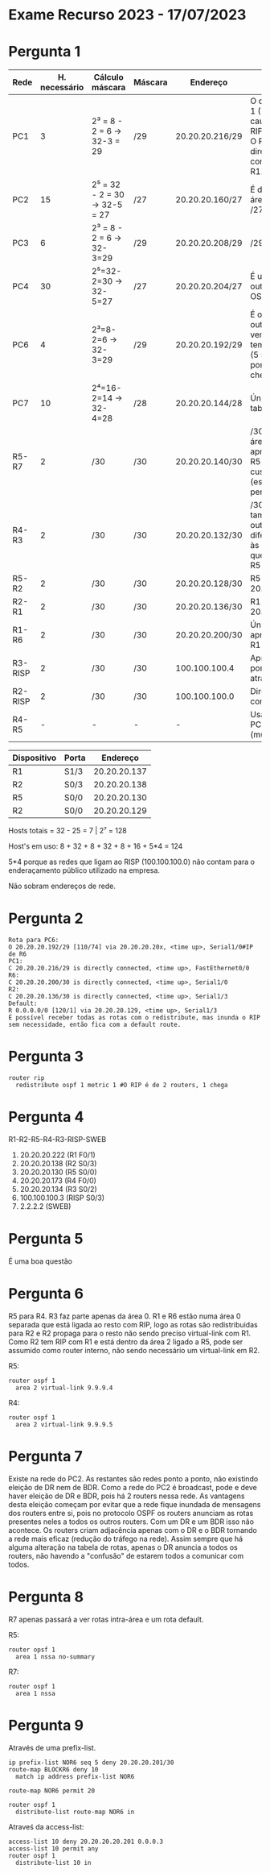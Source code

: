 # Exame Recurso 2023 - 17/07/2023

# Pergunta 1

| Rede    | H. necessário | Cálculo máscara              | Máscara | Endereço       | Razão                                                                                       |
| ------- | -------------- | ------------------------------ | -------- | --------------- | -------------------------------------------------------------------------------------------- |
| PC1     | 3              | 2³ = 8 - 2 = 6 -> 32-3 = 29   | /29      | 20.20.20.216/29 | O custo é de 1 (1 salto por causa do RIP).<br />O PC1 está diretamente conectado a R1.     |
| PC2     | 15             | 2⁵ = 32 - 2 = 30 -> 32-5 = 27 | /27      | 20.20.20.160/27 | É da mesma área OSPF e /27                                                                 |
| PC3     | 6              | 2³ = 8 - 2 = 6 -> 32-3=29   | /29      | 20.20.20.208/29 | /29 que resta                                                                                |
| PC4     | 30             | 2⁵=32-2=30 -> 32-5=27         | /27      | 20.20.20.204/27 | É uma rota de outra área OSPF.                                                             |
| PC6     | 4              | 2³=8-2=6 -> 32-3=29           | /29      | 20.20.20.192/29 | É o único outro IP que vem do RIP e<br />tem custo 5 (5 saltos, 5 portas até lá chegar). |
| PC7     | 10             | 2⁴=16-2=14 -> 32-4=28         | /28      | 20.20.20.144/28 | Único /28 na tabela.                                                                        |
| R5-R7   | 2              | /30                            | /30      | 20.20.20.140/30 | /30 de outra área aprendido de R5 com<br />custo menor (está mais perto)                   |
| R4-R3   | 2              | /30                            | /30      | 20.20.20.132/30 | /30 restante, também de outra área diferente<br />às de R2 e que vem por R5               |
| R5-R2   | 2              | /30                            | /30      | 20.20.20.128/30 | R5 é 20.20.20.130                                                                           |
| R2-R1   | 2              | /30                            | /30      | 20.20.20.136/30 | R1 é 20.20.20.137                                                                           |
| R1-R6   | 2              | /30                            | /30      | 20.20.20.200/30 | Única /30 aprendida de R1                                                                   |
| R3-RISP | 2              | /30                            | /30      | 100.100.100.4   | Aprendida por R2 através de R5                                                              |
| R2-RISP | 2              | /30                            | /30      | 100.100.100.0   | Directly connected                                                                           |
| R4-R5   | -              | -                              | -        | -               | Usa a rede do PC2 (multicast)                                                                |

| Dispositivo | Porta | Endereço    |
| ----------- | ----- | ------------ |
| R1          | S1/3  | 20.20.20.137 |
| R2          | S0/3  | 20.20.20.138 |
| R5          | S0/0  | 20.20.20.130 |
| R2          | S0/0  | 20.20.20.129 |

Hosts totais = 32 - 25 = 7 | 2⁷ = 128

Host's em uso: 8 + 32 + 8 + 32 + 8 + 16 + 5*4 = 124

5\*4 porque as redes que ligam ao RISP (100.100.100.0) não contam para o enderaçamento público utilizado na empresa.

Não sobram endereços de rede.

# Pergunta 2

```
Rota para PC6:
O 20.20.20.192/29 [110/74] via 20.20.20.20x, <time up>, Serial1/0#IP de R6
PC1:
C 20.20.20.216/29 is directly connected, <time up>, FastEthernet0/0
R6:
C 20.20.20.200/30 is directly connected, <time up>, Serial1/0
R2:
C 20.20.20.136/30 is directly connected, <time up>, Serial1/3
Default:
R 0.0.0.0/0 [120/1] via 20.20.20.129, <time up>, Serial1/3
É possível receber todas as rotas com o redistribute, mas inunda o RIP sem necessidade, então fica com a default route.
```

# Pergunta 3

```
router rip
  redistribute ospf 1 metric 1 #O RIP é de 2 routers, 1 chega
```

# Pergunta 4

R1-R2-R5-R4-R3-RISP-SWEB

1. 20.20.20.222 (R1 F0/1)
2. 20.20.20.138 (R2 S0/3)
3. 20.20.20.130 (R5 S0/0)
4. 20.20.20.173 (R4 F0/0)
5. 20.20.20.134 (R3 S0/2)
6. 100.100.100.3 (RISP S0/3)
7. 2.2.2.2 (SWEB)

# Pergunta 5

É uma boa questão

# Pergunta 6

R5 para R4. R3 faz parte apenas da área 0. R1 e R6 estão numa área 0 separada que está ligada ao resto com RIP, logo as rotas são redistribuidas para R2 e R2 propaga para o resto não sendo preciso virtual-link com R1. Como R2 tem RIP com R1 e está dentro da área 2 ligado a R5, pode ser assumido como router interno, não sendo necessário um virtual-link em R2.

R5:

```
router ospf 1
  area 2 virtual-link 9.9.9.4
```

R4:

```
router ospf 1
  area 2 virtual-link 9.9.9.5
```

# Pergunta 7

Existe na rede do PC2. As restantes são redes ponto a ponto, não existindo eleição de DR nem de BDR. Como a rede do PC2 é broadcast, pode e deve haver eleição de DR e BDR, pois há 2 routers nessa rede. As vantagens desta eleição começam por evitar que a rede fique inundada de mensagens dos routers entre si, pois no protocolo OSPF os routers anunciam as rotas presentes neles a todos os outros routers. Com um DR e um BDR isso não acontece. Os routers criam adjacência apenas com o DR e o BDR tornando a rede mais eficaz (redução do tráfego na rede). Assim sempre que há alguma alteração na tabela de rotas, apenas o DR anuncia a todos os routers, não havendo a "confusão" de estarem todos a comunicar com todos.

# Pergunta 8

R7 apenas passará a ver rotas intra-área e um rota default.

R5:

```
router opsf 1
  area 1 nssa no-summary
```

R7:

```
router ospf 1
  area 1 nssa
```

# Pergunta 9

Através de uma prefix-list.

```
ip prefix-list NOR6 seq 5 deny 20.20.20.201/30
route-map BLOCKR6 deny 10
  match ip address prefix-list NOR6

route-map NOR6 permit 20

router ospf 1
  distribute-list route-map NOR6 in
```

Atraveś da access-list:

```
access-list 10 deny 20.20.20.20.201 0.0.0.3
access-list 10 permit any
router ospf 1
  distribute-list 10 in
```
